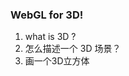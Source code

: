 <section>
    <h3> WebGL for 3D! </h3>
    <ol>
        <li>what is 3D ?</li>
        <li>怎么描述一个 3D 场景？</li>
        <li>画一个3D立方体</li>
    </ol>
</section>

